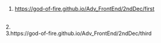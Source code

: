 1. https://god-of-fire.github.io/Adv_FrontEnd/2ndDec/first
<br>
2.
<br>
3.https://god-of-fire.github.io/Adv_FrontEnd/2ndDec/third

